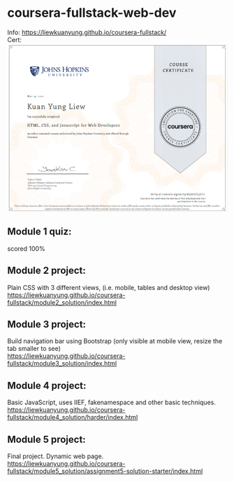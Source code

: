 # coursera-fullstack-web-dev
Info: https://liewkuanyung.github.io/coursera-fullstack/
<br>
Cert:
![alt text](https://github.com/LiewKuanYung/coursera-fullstack/blob/gh-pages/CourseraWebDevCert.png "Certifcate")

## Module 1 quiz:
scored 100%

## Module 2 project: 
Plain CSS with 3 different views, (i.e. mobile, tables and desktop view)
<br>
https://liewkuanyung.github.io/coursera-fullstack/module2_solution/index.html

## Module 3 project:
Build navigation bar using Bootstrap (only visible at mobile view, resize the tab smaller to see)
<br>
https://liewkuanyung.github.io/coursera-fullstack/module3_solution/index.html

## Module 4 project:
Basic JavaScript, uses IIEF, fakenamespace and other basic techniques.
<br>
https://liewkuanyung.github.io/coursera-fullstack/module4_solution/harder/index.html

## Module 5 project:
Final project. Dynamic web page.
<br>
https://liewkuanyung.github.io/coursera-fullstack/module5_solution/assignment5-solution-starter/index.html
